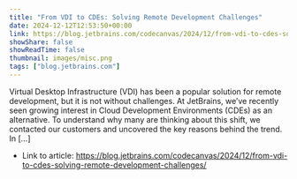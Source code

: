 ```yaml
---
title: "From VDI to CDEs: Solving Remote Development Challenges"
date: 2024-12-12T12:53:50+00:00
link: https://blog.jetbrains.com/codecanvas/2024/12/from-vdi-to-cdes-solving-remote-development-challenges/
showShare: false
showReadTime: false
thumbnail: images/misc.png
tags: ["blog.jetbrains.com"]
---
```

Virtual Desktop Infrastructure (VDI) has been a popular solution for remote development, but it is not without challenges. At JetBrains, we’ve recently seen growing interest in Cloud Development Environments (CDEs) as an alternative. To understand why many are thinking about this shift, we contacted our customers and uncovered the key reasons behind the trend. In […]

- Link to article: https://blog.jetbrains.com/codecanvas/2024/12/from-vdi-to-cdes-solving-remote-development-challenges/